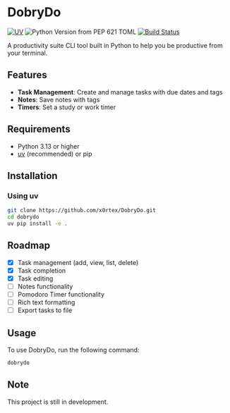 # DobryDo

[![UV](https://camo.githubusercontent.com/4ab8b0cb96c66d58f1763826bbaa0002c7e4aea0c91721bdda3395b986fe30f2/68747470733a2f2f696d672e736869656c64732e696f2f656e64706f696e743f75726c3d68747470733a2f2f7261772e67697468756275736572636f6e74656e742e636f6d2f61737472616c2d73682f75762f6d61696e2f6173736574732f62616467652f76302e6a736f6e)](https://github.com/astral-sh/uv)
![Python Version from PEP 621 TOML](https://img.shields.io/python/required-version-toml?tomlFilePath=https%3A%2F%2Fraw.githubusercontent.com%2Fx0rtex%2FDobryDo%2Frefs%2Fheads%2Fmain%2Fpyproject.toml)
[![Build Status](https://github.com/x0rtex/DobryDo/actions/workflows/main.yml/badge.svg?event=push)](https://github.com/x0rtex/DobryDo/actions)

A productivity suite CLI tool built in Python to help you be productive from your terminal.

## Features

- **Task Management**: Create and manage tasks with due dates and tags
- **Notes**: Save notes with tags
- **Timers**: Set a study or work timer

## Requirements

- Python 3.13 or higher
- [uv](https://github.com/astral-sh/uv) (recommended) or pip

## Installation

### Using uv

```bash
git clone https://github.com/x0rtex/DobryDo.git
cd dobrydo
uv pip install -e .
```

## Roadmap

- [x] Task management (add, view, list, delete)
- [x] Task completion
- [x] Task editing
- [ ] Notes functionality
- [ ] Pomodoro Timer functionality
- [ ] Rich text formatting
- [ ] Export tasks to file

## Usage

To use DobryDo, run the following command:

```bash
dobrydo
```

## Note

This project is still in development.
